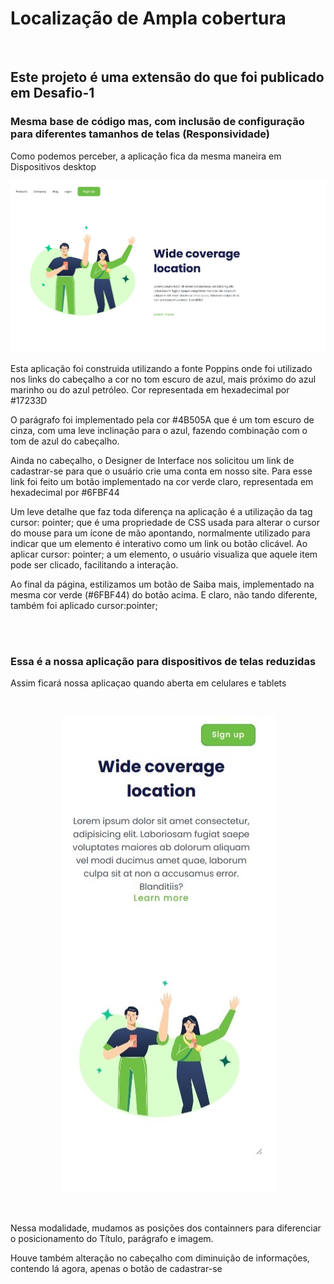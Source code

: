 <h1>Localização de Ampla cobertura</h1>
<br>
<h2>Este projeto é uma extensão do que foi publicado em Desafio-1</h2>
<h3>Mesma base de código mas, com inclusão de configuração para diferentes tamanhos de telas (Responsividade)</h3>
<p>Como podemos perceber, a aplicação fica da mesma maneira em Dispositivos desktop</p>
<img src="https://github.com/cledsonjunior/Desafio-2/blob/main/img/desktop-WideCouverage.jpg?raw=true">
<p>Esta aplicação foi construida utilizando a fonte Poppins onde foi utilizado nos links do cabeçalho a cor no tom escuro de azul, mais próximo do azul marinho ou do azul petróleo. Cor representada em hexadecimal por #17233D </p>
<p>O parágrafo foi implementado pela cor #4B505A que é um tom escuro de cinza, com uma leve inclinação para o azul, fazendo combinação com o tom de azul do cabeçalho.</p>
<p>Ainda no cabeçalho, o Designer de Interface nos solicitou um link de cadastrar-se para que o usuário crie uma conta em nosso site. Para esse link foi feito um botão implementado na cor verde claro, representada em hexadecimal por #6FBF44</p>
<p> Um leve detalhe que faz toda diferença na aplicação é a utilização da tag cursor: pointer; que é uma propriedade de CSS usada para alterar o cursor do mouse para um ícone de mão apontando, normalmente utilizado para indicar que um elemento é interativo como um link ou botão clicável. Ao aplicar cursor: pointer; a um elemento, o usuário visualiza que aquele item pode ser clicado, facilitando a interação.</p>
<p>Ao final da página, estilizamos um botão de Saiba mais, implementado na mesma cor verde (#6FBF44) do botão acima. E claro, não tando diferente, também foi aplicado cursor:pointer; </p>
<br>
<br>
<h3> Essa é a nossa aplicação para dispositivos de telas reduzidas</h3>
<p>Assim ficará nossa aplicaçao quando aberta em celulares e tablets</p>
<br>
<p align="center">
  <img src="https://github.com/cledsonjunior/Desafio-2/blob/main/img/mobile-WideCouverage.jpg?raw=true">
</p>
<br>
<p>Nessa modalidade, mudamos as posições dos containners para diferenciar o posicionamento do Título, parágrafo e imagem.</p>
<p>Houve também alteração no cabeçalho com diminuição de informações, contendo lá agora, apenas o botão de cadastrar-se </p>

